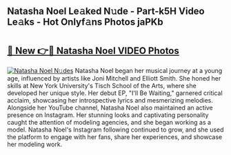 ## Natasha Noel Le𝚊ked N𝚞de - Part-k5H Video Le𝚊ks - Hot Onlyf𝚊ns Photos jaPKb

# <h2><a href="http://ab88108.deff.icu/?id=Natasha+Noel">🔗 New 👉🔴 Natasha Noel VIDEO Photos</a></h2>

[![Natasha Noel N𝚞des](https://i.imgur.com/rIISA9y.gif)](http://ab88108.deff.icu/?id=Natasha+Noel)
Natasha Noel began her musical journey at a young age, influenced by artists like Joni Mitchell and Elliott Smith. She honed her skills at New York University's Tisch School of the Arts, where she developed her unique style. Her debut EP, "I'll Be Waiting," garnered critical acclaim, showcasing her introspective lyrics and mesmerizing melodies. Alongside her YouTube channel, Natasha Noel also maintained an active presence on Instagram. Her stunning looks and captivating personality caught the attention of modeling agencies, and she began working as a model. Natasha Noel's Instagram following continued to grow, and she used the platform to engage with her fans, share her experiences, and showcase her modeling work.
